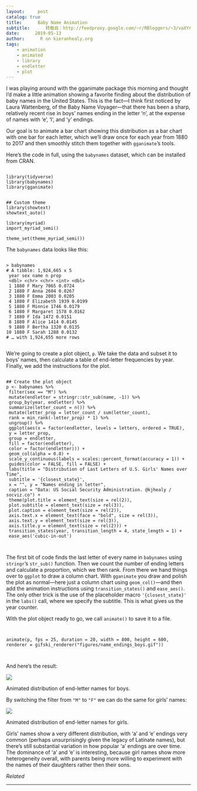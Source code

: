 ```yaml
---
layout:     post
catalog: true
title:      Baby Name Animation
subtitle:      转载自：http://feedproxy.google.com/~r/RBloggers/~3/vaXYr4EABVQ/
date:      2019-05-13
author:      R on kieranhealy.org
tags:
    - animation
    - animated
    - library
    - endletter
    - plot
---
```






I was playing around with the gganimate package this morning and thought I’d make a little animation showing a favorite finding about the distribution of baby names in the United States. This is the fact—I think first noticed by Laura Wattenberg, of the Baby Name Voyager—that there has been a sharp, relatively recent rise in boys’ names ending in the letter ‘n’, at the expense of names with ‘e’, ‘l’, and ‘y’ endings.

Our goal is to animate a bar chart showing this distribution as a bar chart with one bar for each letter, which we’ll draw once for each year from 1880 to 2017 and then smoothly stitch them together with `gganimate`’s tools.

Here’s the code in full, using the `babynames` dataset, which can be installed from CRAN.

```

library(tidyverse)
library(babynames)
library(gganimate)


## Custom theme
library(showtext)
showtext_auto()

library(myriad)
import_myriad_semi()

theme_set(theme_myriad_semi())

```

The `babynames` data looks like this:

```

> babynames
# A tibble: 1,924,665 x 5
 year sex name n prop
 <dbl> <chr> <chr> <int> <dbl>
 1 1880 F Mary 7065 0.0724
 2 1880 F Anna 2604 0.0267
 3 1880 F Emma 2003 0.0205
 4 1880 F Elizabeth 1939 0.0199
 5 1880 F Minnie 1746 0.0179
 6 1880 F Margaret 1578 0.0162
 7 1880 F Ida 1472 0.0151
 8 1880 F Alice 1414 0.0145
 9 1880 F Bertha 1320 0.0135
10 1880 F Sarah 1288 0.0132
# … with 1,924,655 more rows


```

We’re going to create a plot object, `p`. We take the data and subset it to boys’ names, then calculate a table of end-letter frequencies by year. Finally, we add the instructions for the plot.

```

## Create the plot object
p <- babynames %>%
 filter(sex == "M") %>%
 mutate(endletter = stringr::str_sub(name, -1)) %>%
 group_by(year, endletter) %>%
 summarize(letter_count = n()) %>%
 mutate(letter_prop = letter_count / sum(letter_count), 
 rank = min_rank(-letter_prop) * 1) %>%
 ungroup() %>%
 ggplot(aes(x = factor(endletter, levels = letters, ordered = TRUE),
 y = letter_prop,
 group = endletter,
 fill = factor(endletter),
 color = factor(endletter))) +
 geom_col(alpha = 0.8) +
 scale_y_continuous(labels = scales::percent_format(accuracy = 1)) +
 guides(color = FALSE, fill = FALSE) +
 labs(title = "Distribution of Last Letters of U.S. Girls' Names over Time",
 subtitle = '{closest_state}',
 x = "", y = "Names ending in letter",
 caption = "Data: US Social Security Administration. @kjhealy / socviz.co") +
 theme(plot.title = element_text(size = rel(2)),
 plot.subtitle = element_text(size = rel(3)),
 plot.caption = element_text(size = rel(2)),
 axis.text.x = element_text(face = "bold", size = rel(3)),
 axis.text.y = element_text(size = rel(3)),
 axis.title.y = element_text(size = rel(2))) +
 transition_states(year, transition_length = 4, state_length = 1) +
 ease_aes('cubic-in-out')



```

The first bit of code finds the last letter of every name in `babynames` using `stringr`’s `str_sub()` function. Then we count the number of ending letters and calculate a proportion, which we then rank. From there we hand things over to `ggplot` to draw a column chart. With `gganimate` you draw and polish the plot as normal—here just a column chart using `geom_col()`—and then add the animation instructions using `transition_states()` and `ease_aes()`. The only other trick is the use of the placeholder macro `'{closest_state}'` in the `labs()` call, where we specify the subtitle. This is what gives us the year counter.

With the plot object ready to go, we call `animate()` to save it to a file.

```


animate(p, fps = 25, duration = 20, width = 800, height = 600, renderer = gifski_renderer("figures/name_endings_boys.gif"))



```

And here’s the result:

![](https://i2.wp.com/kieranhealy.org/files/misc/name_endings_boys.gif?w=456&ssl=1)


Animated distribution of end-letter names for boys.

By switching the filter from `"M"` to `"F"` we can do the same for girls’ names:

![](https://i0.wp.com/kieranhealy.org/files/misc/name_endings_girls.gif?w=456&ssl=1)


Animated distribution of end-letter names for girls.

Girls’ names show a very different distribution, with ‘a’ and ‘e’ endings very common (perhaps unsurprisingly given the legacy of Latinate names), but there’s still substantial variation in how popular ‘a’ endings are over time. The dominance of ‘a’ and ‘e’ is interesting, because girl names show more heterogeneity overall, with parents being more willing to experiment with the names of their daughters rather then their sons.


*Related*








---
